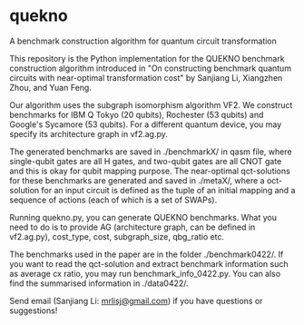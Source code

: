 # quekno
A benchmark construction algorithm for quantum circuit transformation

This repository is the Python implementation for the QUEKNO benchmark construction algorithm introduced in 
"On constructing benchmark quantum circuits with near-optimal transformation cost" by Sanjiang Li, Xiangzhen Zhou, and Yuan Feng. 

Our algorithm uses the subgraph isomorphism algorithm VF2. We construct benchmarks for IBM Q Tokyo (20 qubits), Rochester (53 qubits) and Google's Sycamore (53 qubits). For a different quantum device, you may specify its architecture graph in vf2.ag.py.

The generated benchmarks are saved in ./benchmarkX/ in qasm file, where single-qubit gates are all H gates, and two-qubit gates are all CNOT gate and this is okay for qubit mapping purpose. The near-optimal qct-solutions for these benchmarks are generated and saved in ./metaX/, where a oct-solution for an input circuit is defined as the tuple of an initial mapping and a sequence of actions (each of which is a set of SWAPs).  

Running quekno.py, you can generate QUEKNO benchmarks. What you need to do is to provide AG (architecture graph, can be defined in vf2.ag.py), cost_type, cost, subgraph_size, qbg_ratio etc.

The benchmarks used in the paper are in the folder ./benchmark0422/. If you want to read the qct-solution and extract benchmark information such as average cx ratio, you may run benchmark_info_0422.py. You can also find the summarised information in ./data0422/. 

Send email (Sanjiang Li: mrlisj@gmail.com) if you have questions or suggestions!
